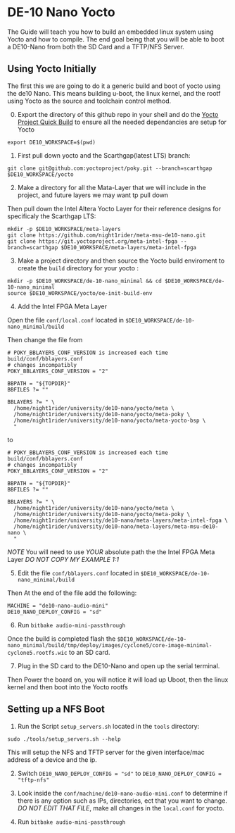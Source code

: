 # DE-10 Nano Yocto

The Guide will teach you how to build an embedded linux system using Yocto and how to compile. The end goal being that you will be able to boot a DE10-Nano from both the SD Card and a TFTP/NFS Server.

## Using Yocto Initially

The first this we are going to do it a generic build and boot of yocto using the de10 Nano. This means building u-boot, the linux kernel, and the rootf using Yocto as the source and toolchain control method.

0. Export the directory of this github repo in your shell and do the [Yocto Project Quick Build](https://docs.yoctoproject.org/5.0.11/brief-yoctoprojectqs/index.html) to ensure all the needed dependancies are setup for Yocto

```
export DE10_WORKSPACE=$(pwd)
```

1. First pull down yocto and the Scarthgap(latest LTS) branch:

```
git clone git@github.com:yoctoproject/poky.git --branch=scarthgap $DE10_WORKSPACE/yocto
```

2. Make a directory for all the Mata-Layer that we will include in the project, and future layers we may want tp pull down

Then pull down the Intel Altera Yocto Layer for their reference designs for specificaly the Scarthgap LTS:

```
mkdir -p $DE10_WORKSPACE/meta-layers
git clone https://github.com/night1rider/meta-msu-de10-nano.git
git clone https://git.yoctoproject.org/meta-intel-fpga --branch=scarthgap $DE10_WORKSPACE/meta-layers/meta-intel-fpga
```

3. Make a project directory and then source the Yocto build enviroment to create the `build` directory for your yocto :

```
mkdir -p $DE10_WORKSPACE/de-10-nano_minimal && cd $DE10_WORKSPACE/de-10-nano_minimal
source $DE10_WORKSPACE/yocto/oe-init-build-env 
```

4. Add the Intel FPGA Meta Layer

Open the file `conf/local.conf` located in `$DE10_WORKSPACE/de-10-nano_minimal/build`

Then change the file from 

```
# POKY_BBLAYERS_CONF_VERSION is increased each time build/conf/bblayers.conf
# changes incompatibly
POKY_BBLAYERS_CONF_VERSION = "2"

BBPATH = "${TOPDIR}"
BBFILES ?= ""

BBLAYERS ?= " \
  /home/night1rider/university/de10-nano/yocto/meta \
  /home/night1rider/university/de10-nano/yocto/meta-poky \
  /home/night1rider/university/de10-nano/yocto/meta-yocto-bsp \
  "
```

to

```
# POKY_BBLAYERS_CONF_VERSION is increased each time build/conf/bblayers.conf
# changes incompatibly
POKY_BBLAYERS_CONF_VERSION = "2"

BBPATH = "${TOPDIR}"
BBFILES ?= ""

BBLAYERS ?= " \
  /home/night1rider/university/de10-nano/yocto/meta \
  /home/night1rider/university/de10-nano/yocto/meta-poky \
  /home/night1rider/university/de10-nano/meta-layers/meta-intel-fpga \
  /home/night1rider/university/de10-nano/meta-layers/meta-msu-de10-nano \
  "
```

*NOTE* You will need to use *YOUR* absolute path the the Intel FPGA Meta Layer *DO NOT COPY MY EXAMPLE 1:1*

5. Edit the file `conf/bblayers.conf` located in `$DE10_WORKSPACE/de-10-nano_minimal/build`

Then At the end of the file add the following:

```
MACHINE = "de10-nano-audio-mini"
DE10_NANO_DEPLOY_CONFIG = "sd"
```

6. Run `bitbake audio-mini-passthrough`

Once the build is completed flash the `$DE10_WORKSPACE/de-10-nano_minimal/build/tmp/deploy/images/cyclone5/core-image-minimal-cyclone5.rootfs.wic` to an SD card.

7. Plug in the SD card to the DE10-Nano and open up the serial terminal.

Then Power the board on, you will notice it will load up Uboot, then the linux kernel and then boot into the Yocto rootfs


## Setting up a NFS Boot

1. Run the Script `setup_servers.sh` located in the `tools` directory:

```
sudo ./tools/setup_servers.sh --help
```

This will setup the NFS and TFTP server for the given interface/mac address of a device and the ip.

2. Switch `DE10_NANO_DEPLOY_CONFIG = "sd"` to `DE10_NANO_DEPLOY_CONFIG = "tftp-nfs"`

3. Look inside the `conf/machine/de10-nano-audio-mini.conf` to determine if there is any option such as IPs, directories, ect that you want to change. *DO NOT EDIT THAT FILE*, make all changes in the `local.conf` for yocto.

4. Run `bitbake audio-mini-passthrough`
